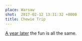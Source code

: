 ```yaml
---
place: Warsaw
shot:  2017-02-12 13:31:32 +0000
title: Chewie Trip
---
```


[A year later](/1/125/the-obligatory-skittles-experiment/) the fun is all the same.
